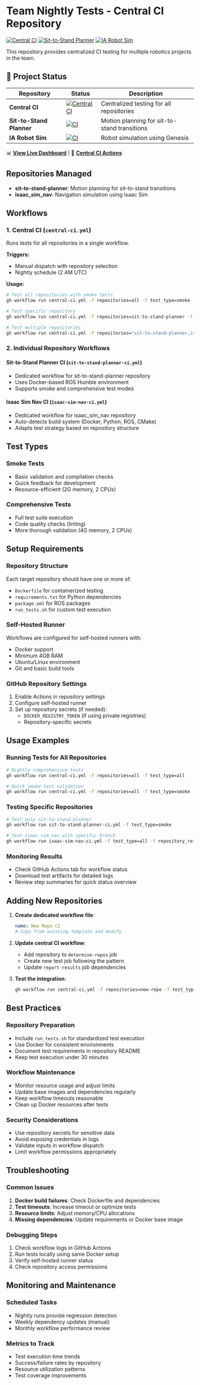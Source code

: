 # Team Nightly Tests - Central CI Repository

[![Central CI](https://github.com/Intuitive-Autonomy/team-nightly-tests/workflows/Central%20CI%20-%20All%20Repositories/badge.svg)](https://github.com/Intuitive-Autonomy/team-nightly-tests/actions)
[![Sit-to-Stand Planner](https://github.com/Intuitive-Autonomy/sit-to-stand-planner/workflows/Self-Hosted%20CI/badge.svg)](https://github.com/Intuitive-Autonomy/sit-to-stand-planner/actions)
[![IA Robot Sim](https://github.com/Intuitive-Autonomy/ia_robot_sim/workflows/CI/badge.svg)](https://github.com/Intuitive-Autonomy/ia_robot_sim/actions)

This repository provides centralized CI testing for multiple robotics projects in the team.

## 🚀 Project Status

| Repository | Status | Description |
|------------|--------|-------------|
| **Central CI** | [![Central CI](https://github.com/Intuitive-Autonomy/team-nightly-tests/workflows/Central%20CI%20-%20All%20Repositories/badge.svg)](https://github.com/Intuitive-Autonomy/team-nightly-tests/actions) | Centralized testing for all repositories |
| **Sit-to-Stand Planner** | [![CI](https://github.com/Intuitive-Autonomy/sit-to-stand-planner/workflows/Self-Hosted%20CI/badge.svg)](https://github.com/Intuitive-Autonomy/sit-to-stand-planner/actions) | Motion planning for sit-to-stand transitions |
| **IA Robot Sim** | [![CI](https://github.com/Intuitive-Autonomy/ia_robot_sim/workflows/CI/badge.svg)](https://github.com/Intuitive-Autonomy/ia_robot_sim/actions) | Robot simulation using Genesis |

📊 **[View Live Dashboard](https://intuitive-autonomy.github.io/team-nightly-tests)** | 🔄 **[Central CI Actions](https://github.com/Intuitive-Autonomy/team-nightly-tests/actions)**

## Repositories Managed

- **sit-to-stand-planner**: Motion planning for sit-to-stand transitions
- **isaac_sim_nav**: Navigation simulation using Isaac Sim

## Workflows

### 1. Central CI (`central-ci.yml`)
Runs tests for all repositories in a single workflow.

**Triggers:**
- Manual dispatch with repository selection
- Nightly schedule (2 AM UTC)

**Usage:**
```bash
# Test all repositories with smoke tests
gh workflow run central-ci.yml -f repositories=all -f test_type=smoke

# Test specific repository
gh workflow run central-ci.yml -f repositories=sit-to-stand-planner -f test_type=all

# Test multiple repositories
gh workflow run central-ci.yml -f repositories="sit-to-stand-planner,isaac_sim_nav" -f test_type=smoke
```

### 2. Individual Repository Workflows

#### Sit-to-Stand Planner CI (`sit-to-stand-planner-ci.yml`)
- Dedicated workflow for sit-to-stand-planner repository
- Uses Docker-based ROS Humble environment
- Supports smoke and comprehensive test modes

#### Isaac Sim Nav CI (`isaac-sim-nav-ci.yml`)
- Dedicated workflow for isaac_sim_nav repository
- Auto-detects build system (Docker, Python, ROS, CMake)
- Adapts test strategy based on repository structure

## Test Types

### Smoke Tests
- Basic validation and compilation checks
- Quick feedback for development
- Resource-efficient (2G memory, 2 CPUs)

### Comprehensive Tests
- Full test suite execution
- Code quality checks (linting)
- More thorough validation (4G memory, 2 CPUs)

## Setup Requirements

### Repository Structure
Each target repository should have one or more of:
- `Dockerfile` for containerized testing
- `requirements.txt` for Python dependencies
- `package.xml` for ROS packages
- `run_tests.sh` for custom test execution

### Self-Hosted Runner
Workflows are configured for self-hosted runners with:
- Docker support
- Minimum 4GB RAM
- Ubuntu/Linux environment
- Git and basic build tools

### GitHub Repository Settings
1. Enable Actions in repository settings
2. Configure self-hosted runner
3. Set up repository secrets (if needed):
   - `DOCKER_REGISTRY_TOKEN` (if using private registries)
   - Repository-specific secrets

## Usage Examples

### Running Tests for All Repositories
```bash
# Nightly comprehensive tests
gh workflow run central-ci.yml -f repositories=all -f test_type=all

# Quick smoke test validation
gh workflow run central-ci.yml -f repositories=all -f test_type=smoke
```

### Testing Specific Repositories
```bash
# Test only sit-to-stand-planner
gh workflow run sit-to-stand-planner-ci.yml -f test_type=smoke

# Test isaac_sim_nav with specific branch
gh workflow run isaac-sim-nav-ci.yml -f test_type=all -f repository_ref=feature-branch
```

### Monitoring Results
- Check GitHub Actions tab for workflow status
- Download test artifacts for detailed logs
- Review step summaries for quick status overview

## Adding New Repositories

1. **Create dedicated workflow file**:
   ```yaml
   name: New Repo CI
   # Copy from existing template and modify
   ```

2. **Update central CI workflow**:
   - Add repository to `determine-repos` job
   - Create new test job following the pattern
   - Update `report-results` job dependencies

3. **Test the integration**:
   ```bash
   gh workflow run central-ci.yml -f repositories=new-repo -f test_type=smoke
   ```

## Best Practices

### Repository Preparation
- Include `run_tests.sh` for standardized test execution
- Use Docker for consistent environments
- Document test requirements in repository README
- Keep test execution under 30 minutes

### Workflow Maintenance
- Monitor resource usage and adjust limits
- Update base images and dependencies regularly
- Keep workflow timeouts reasonable
- Clean up Docker resources after tests

### Security Considerations
- Use repository secrets for sensitive data
- Avoid exposing credentials in logs
- Validate inputs in workflow dispatch
- Limit workflow permissions appropriately

## Troubleshooting

### Common Issues
1. **Docker build failures**: Check Dockerfile and dependencies
2. **Test timeouts**: Increase timeout or optimize tests
3. **Resource limits**: Adjust memory/CPU allocations
4. **Missing dependencies**: Update requirements or Docker base image

### Debugging Steps
1. Check workflow logs in GitHub Actions
2. Run tests locally using same Docker setup
3. Verify self-hosted runner status
4. Check repository access permissions

## Monitoring and Maintenance

### Scheduled Tasks
- Nightly runs provide regression detection
- Weekly dependency updates (manual)
- Monthly workflow performance review

### Metrics to Track
- Test execution time trends
- Success/failure rates by repository
- Resource utilization patterns
- Test coverage improvements